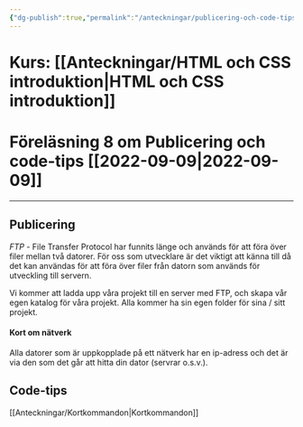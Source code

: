 ```yaml
---
{"dg-publish":true,"permalink":"/anteckningar/publicering-och-code-tips/"}
---
```



# Kurs: [[Anteckningar/HTML och CSS introduktion\|HTML och CSS introduktion]]
# Föreläsning 8 om Publicering och code-tips [[2022-09-09\|2022-09-09]]
---

## Publicering
*FTP* - File Transfer Protocol har funnits länge och används för att föra över filer mellan två datorer. För oss som utvecklare är det viktigt att känna till då det kan användas för att föra över filer från datorn som används för utveckling till servern.

Vi kommer att ladda upp våra projekt till en server med FTP, och skapa vår egen katalog för våra projekt. Alla kommer ha sin egen folder för sina / sitt projekt.

#### Kort om nätverk
Alla datorer som är uppkopplade på ett nätverk har en ip-adress och det är via den som det går att hitta din dator (servrar o.s.v.). 

## Code-tips
[[Anteckningar/Kortkommandon\|Kortkommandon]]